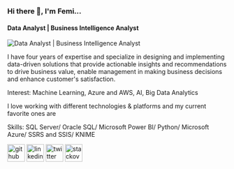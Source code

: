 ### Hi there 👋, I'm Femi...
#### Data Analyst | Business Intelligence Analyst
![Data Analyst | Business Intelligence Analyst](https://media-exp1.licdn.com/dms/image/C4D16AQHt2_eQacs31g/profile-displaybackgroundimage-shrink_350_1400/0/1629403048427?e=1657756800&v=beta&t=H8SY9yEqAWiRN8cn_7Lmx5eQF9eRoxDRiR31UJPpRUc)

I have four years of expertise and specialize in designing and implementing data-driven solutions that provide actionable insights and recommendations to drive business value, enable management in making business decisions and enhance customer's satisfaction.

Interest: Machine Learning, Azure and AWS, AI, Big Data Analytics

I love working with different technologies & platforms and my current favorite ones are

Skills:  SQL Server/ Oracle SQL/ Microsoft Power BI/ Python/ Microsoft Azure/  SSRS and SSIS/ KNIME



[<img src='https://cdn.jsdelivr.net/npm/simple-icons@3.0.1/icons/github.svg' alt='github' height='40'>](https://github.com/oritogunf)  [<img src='https://cdn.jsdelivr.net/npm/simple-icons@3.0.1/icons/linkedin.svg' alt='linkedin' height='40'>](https://www.linkedin.com/in/https://www.linkedin.com/in/femioritogun//)  [<img src='https://cdn.jsdelivr.net/npm/simple-icons@3.0.1/icons/twitter.svg' alt='twitter' height='40'>](https://twitter.com/@femi_oritogun)  [<img src='https://cdn.jsdelivr.net/npm/simple-icons@3.0.1/icons/stackoverflow.svg' alt='stackoverflow' height='40'>](https://stackoverflow.com/users/https://stackoverflow.com/users/16145984/femi) 
